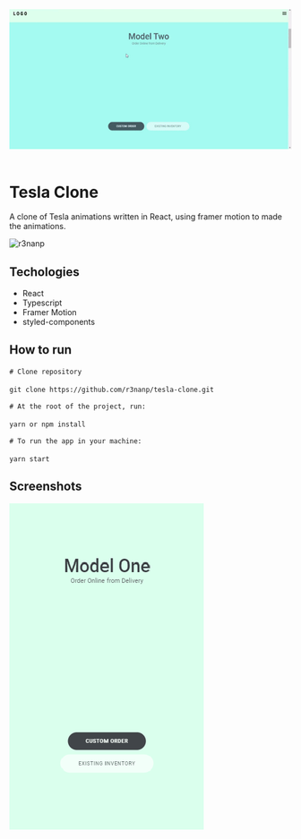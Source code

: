 <div align="center">
  <img src="./.github/desktop.gif">
</div>

<br />

# Tesla Clone
  A clone of Tesla animations written in React, using framer motion to made the animations.

![r3nanp](https://img.shields.io/badge/r3nanp-tesla--clone-blue)

## Techologies
- React
- Typescript
- Framer Motion
- styled-components

## How to run

```
# Clone repository

git clone https://github.com/r3nanp/tesla-clone.git
```

```
# At the root of the project, run:

yarn or npm install
```

```
# To run the app in your machine:

yarn start
```

## Screenshots
  <img src="./.github/mobile-screenshot.png">
